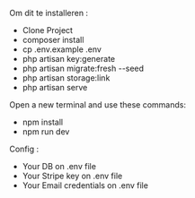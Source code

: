 Om dit te installeren : 

- Clone Project
- composer install
- cp .env.example .env
- php artisan key:generate
- php artisan migrate:fresh --seed
- php artisan storage:link
- php artisan serve

Open a new terminal and use these commands:

- npm install
- npm run dev

Config : 
- Your DB on .env file
- Your Stripe key on .env file
- Your Email credentials on .env file
